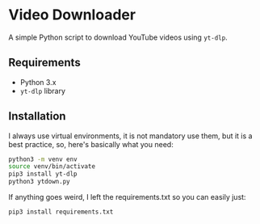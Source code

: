 # Video Downloader

A simple Python script to download YouTube videos using `yt-dlp`.

## Requirements

- Python 3.x
- `yt-dlp` library

## Installation

I always use virtual environments, it is not mandatory use them, but it is a best practice, so, here's basically what you need:

```sh
python3 -m venv env
source venv/bin/activate
pip3 install yt-dlp
python3 ytdown.py
```

If anything goes weird, I left the requirements.txt so you can easily just:

```sh
pip3 install requirements.txt
```
